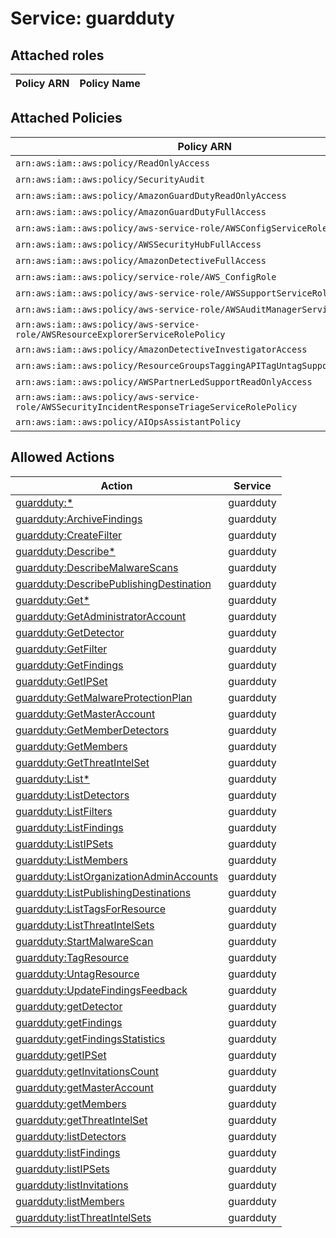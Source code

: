 # Service: guardduty

## Attached roles

| Policy ARN | Policy Name |
|------------|-------------|
## Attached Policies

| Policy ARN | Policy Name |
|------------|-------------|
| `arn:aws:iam::aws:policy/ReadOnlyAccess` | [ReadOnlyAccess](../policies.md#readonlyaccess) |
| `arn:aws:iam::aws:policy/SecurityAudit` | [SecurityAudit](../policies.md#securityaudit) |
| `arn:aws:iam::aws:policy/AmazonGuardDutyReadOnlyAccess` | [AmazonGuardDutyReadOnlyAccess](../policies.md#amazonguarddutyreadonlyaccess) |
| `arn:aws:iam::aws:policy/AmazonGuardDutyFullAccess` | [AmazonGuardDutyFullAccess](../policies.md#amazonguarddutyfullaccess) |
| `arn:aws:iam::aws:policy/aws-service-role/AWSConfigServiceRolePolicy` | [AWSConfigServiceRolePolicy](../policies.md#awsconfigservicerolepolicy) |
| `arn:aws:iam::aws:policy/AWSSecurityHubFullAccess` | [AWSSecurityHubFullAccess](../policies.md#awssecurityhubfullaccess) |
| `arn:aws:iam::aws:policy/AmazonDetectiveFullAccess` | [AmazonDetectiveFullAccess](../policies.md#amazondetectivefullaccess) |
| `arn:aws:iam::aws:policy/service-role/AWS_ConfigRole` | [AWS_ConfigRole](../policies.md#aws_configrole) |
| `arn:aws:iam::aws:policy/aws-service-role/AWSSupportServiceRolePolicy` | [AWSSupportServiceRolePolicy](../policies.md#awssupportservicerolepolicy) |
| `arn:aws:iam::aws:policy/aws-service-role/AWSAuditManagerServiceRolePolicy` | [AWSAuditManagerServiceRolePolicy](../policies.md#awsauditmanagerservicerolepolicy) |
| `arn:aws:iam::aws:policy/aws-service-role/AWSResourceExplorerServiceRolePolicy` | [AWSResourceExplorerServiceRolePolicy](../policies.md#awsresourceexplorerservicerolepolicy) |
| `arn:aws:iam::aws:policy/AmazonDetectiveInvestigatorAccess` | [AmazonDetectiveInvestigatorAccess](../policies.md#amazondetectiveinvestigatoraccess) |
| `arn:aws:iam::aws:policy/ResourceGroupsTaggingAPITagUntagSupportedResources` | [ResourceGroupsTaggingAPITagUntagSupportedResources](../policies.md#resourcegroupstaggingapitaguntagsupportedresources) |
| `arn:aws:iam::aws:policy/AWSPartnerLedSupportReadOnlyAccess` | [AWSPartnerLedSupportReadOnlyAccess](../policies.md#awspartnerledsupportreadonlyaccess) |
| `arn:aws:iam::aws:policy/aws-service-role/AWSSecurityIncidentResponseTriageServiceRolePolicy` | [AWSSecurityIncidentResponseTriageServiceRolePolicy](../policies.md#awssecurityincidentresponsetriageservicerolepolicy) |
| `arn:aws:iam::aws:policy/AIOpsAssistantPolicy` | [AIOpsAssistantPolicy](../policies.md#aiopsassistantpolicy) |

## Allowed Actions

| Action | Service |
|--------|---------|
| [guardduty:*](../actions.md#guardduty:all) | guardduty |
| [guardduty:ArchiveFindings](../actions.md#guardduty:archivefindings) | guardduty |
| [guardduty:CreateFilter](../actions.md#guardduty:createfilter) | guardduty |
| [guardduty:Describe*](../actions.md#guardduty:describeall) | guardduty |
| [guardduty:DescribeMalwareScans](../actions.md#guardduty:describemalwarescans) | guardduty |
| [guardduty:DescribePublishingDestination](../actions.md#guardduty:describepublishingdestination) | guardduty |
| [guardduty:Get*](../actions.md#guardduty:getall) | guardduty |
| [guardduty:GetAdministratorAccount](../actions.md#guardduty:getadministratoraccount) | guardduty |
| [guardduty:GetDetector](../actions.md#guardduty:getdetector) | guardduty |
| [guardduty:GetFilter](../actions.md#guardduty:getfilter) | guardduty |
| [guardduty:GetFindings](../actions.md#guardduty:getfindings) | guardduty |
| [guardduty:GetIPSet](../actions.md#guardduty:getipset) | guardduty |
| [guardduty:GetMalwareProtectionPlan](../actions.md#guardduty:getmalwareprotectionplan) | guardduty |
| [guardduty:GetMasterAccount](../actions.md#guardduty:getmasteraccount) | guardduty |
| [guardduty:GetMemberDetectors](../actions.md#guardduty:getmemberdetectors) | guardduty |
| [guardduty:GetMembers](../actions.md#guardduty:getmembers) | guardduty |
| [guardduty:GetThreatIntelSet](../actions.md#guardduty:getthreatintelset) | guardduty |
| [guardduty:List*](../actions.md#guardduty:listall) | guardduty |
| [guardduty:ListDetectors](../actions.md#guardduty:listdetectors) | guardduty |
| [guardduty:ListFilters](../actions.md#guardduty:listfilters) | guardduty |
| [guardduty:ListFindings](../actions.md#guardduty:listfindings) | guardduty |
| [guardduty:ListIPSets](../actions.md#guardduty:listipsets) | guardduty |
| [guardduty:ListMembers](../actions.md#guardduty:listmembers) | guardduty |
| [guardduty:ListOrganizationAdminAccounts](../actions.md#guardduty:listorganizationadminaccounts) | guardduty |
| [guardduty:ListPublishingDestinations](../actions.md#guardduty:listpublishingdestinations) | guardduty |
| [guardduty:ListTagsForResource](../actions.md#guardduty:listtagsforresource) | guardduty |
| [guardduty:ListThreatIntelSets](../actions.md#guardduty:listthreatintelsets) | guardduty |
| [guardduty:StartMalwareScan](../actions.md#guardduty:startmalwarescan) | guardduty |
| [guardduty:TagResource](../actions.md#guardduty:tagresource) | guardduty |
| [guardduty:UntagResource](../actions.md#guardduty:untagresource) | guardduty |
| [guardduty:UpdateFindingsFeedback](../actions.md#guardduty:updatefindingsfeedback) | guardduty |
| [guardduty:getDetector](../actions.md#guardduty:getdetector) | guardduty |
| [guardduty:getFindings](../actions.md#guardduty:getfindings) | guardduty |
| [guardduty:getFindingsStatistics](../actions.md#guardduty:getfindingsstatistics) | guardduty |
| [guardduty:getIPSet](../actions.md#guardduty:getipset) | guardduty |
| [guardduty:getInvitationsCount](../actions.md#guardduty:getinvitationscount) | guardduty |
| [guardduty:getMasterAccount](../actions.md#guardduty:getmasteraccount) | guardduty |
| [guardduty:getMembers](../actions.md#guardduty:getmembers) | guardduty |
| [guardduty:getThreatIntelSet](../actions.md#guardduty:getthreatintelset) | guardduty |
| [guardduty:listDetectors](../actions.md#guardduty:listdetectors) | guardduty |
| [guardduty:listFindings](../actions.md#guardduty:listfindings) | guardduty |
| [guardduty:listIPSets](../actions.md#guardduty:listipsets) | guardduty |
| [guardduty:listInvitations](../actions.md#guardduty:listinvitations) | guardduty |
| [guardduty:listMembers](../actions.md#guardduty:listmembers) | guardduty |
| [guardduty:listThreatIntelSets](../actions.md#guardduty:listthreatintelsets) | guardduty |